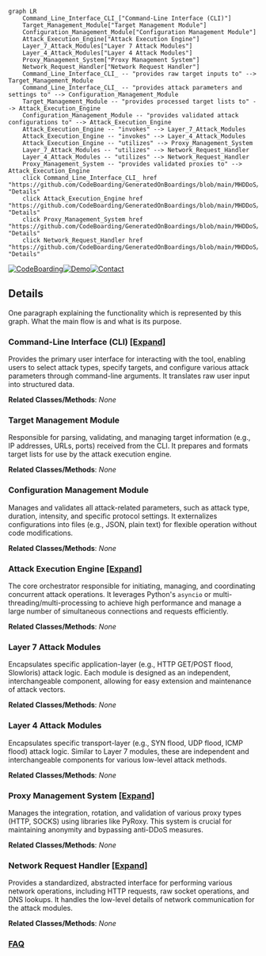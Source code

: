 ```mermaid
graph LR
    Command_Line_Interface_CLI_["Command-Line Interface (CLI)"]
    Target_Management_Module["Target Management Module"]
    Configuration_Management_Module["Configuration Management Module"]
    Attack_Execution_Engine["Attack Execution Engine"]
    Layer_7_Attack_Modules["Layer 7 Attack Modules"]
    Layer_4_Attack_Modules["Layer 4 Attack Modules"]
    Proxy_Management_System["Proxy Management System"]
    Network_Request_Handler["Network Request Handler"]
    Command_Line_Interface_CLI_ -- "provides raw target inputs to" --> Target_Management_Module
    Command_Line_Interface_CLI_ -- "provides attack parameters and settings to" --> Configuration_Management_Module
    Target_Management_Module -- "provides processed target lists to" --> Attack_Execution_Engine
    Configuration_Management_Module -- "provides validated attack configurations to" --> Attack_Execution_Engine
    Attack_Execution_Engine -- "invokes" --> Layer_7_Attack_Modules
    Attack_Execution_Engine -- "invokes" --> Layer_4_Attack_Modules
    Attack_Execution_Engine -- "utilizes" --> Proxy_Management_System
    Layer_7_Attack_Modules -- "utilizes" --> Network_Request_Handler
    Layer_4_Attack_Modules -- "utilizes" --> Network_Request_Handler
    Proxy_Management_System -- "provides validated proxies to" --> Attack_Execution_Engine
    click Command_Line_Interface_CLI_ href "https://github.com/CodeBoarding/GeneratedOnBoardings/blob/main/MHDDoS/Command_Line_Interface_CLI_.md" "Details"
    click Attack_Execution_Engine href "https://github.com/CodeBoarding/GeneratedOnBoardings/blob/main/MHDDoS/Attack_Execution_Engine.md" "Details"
    click Proxy_Management_System href "https://github.com/CodeBoarding/GeneratedOnBoardings/blob/main/MHDDoS/Proxy_Management_System.md" "Details"
    click Network_Request_Handler href "https://github.com/CodeBoarding/GeneratedOnBoardings/blob/main/MHDDoS/Network_Request_Handler.md" "Details"
```

[![CodeBoarding](https://img.shields.io/badge/Generated%20by-CodeBoarding-9cf?style=flat-square)](https://github.com/CodeBoarding/CodeBoarding)[![Demo](https://img.shields.io/badge/Try%20our-Demo-blue?style=flat-square)](https://www.codeboarding.org/demo)[![Contact](https://img.shields.io/badge/Contact%20us%20-%20contact@codeboarding.org-lightgrey?style=flat-square)](mailto:contact@codeboarding.org)

## Details

One paragraph explaining the functionality which is represented by this graph. What the main flow is and what is its purpose.

### Command-Line Interface (CLI) [[Expand]](./Command_Line_Interface_CLI_.md)
Provides the primary user interface for interacting with the tool, enabling users to select attack types, specify targets, and configure various attack parameters through command-line arguments. It translates raw user input into structured data.


**Related Classes/Methods**: _None_

### Target Management Module
Responsible for parsing, validating, and managing target information (e.g., IP addresses, URLs, ports) received from the CLI. It prepares and formats target lists for use by the attack execution engine.


**Related Classes/Methods**: _None_

### Configuration Management Module
Manages and validates all attack-related parameters, such as attack type, duration, intensity, and specific protocol settings. It externalizes configurations into files (e.g., JSON, plain text) for flexible operation without code modifications.


**Related Classes/Methods**: _None_

### Attack Execution Engine [[Expand]](./Attack_Execution_Engine.md)
The core orchestrator responsible for initiating, managing, and coordinating concurrent attack operations. It leverages Python's `asyncio` or multi-threading/multi-processing to achieve high performance and manage a large number of simultaneous connections and requests efficiently.


**Related Classes/Methods**: _None_

### Layer 7 Attack Modules
Encapsulates specific application-layer (e.g., HTTP GET/POST flood, Slowloris) attack logic. Each module is designed as an independent, interchangeable component, allowing for easy extension and maintenance of attack vectors.


**Related Classes/Methods**: _None_

### Layer 4 Attack Modules
Encapsulates specific transport-layer (e.g., SYN flood, UDP flood, ICMP flood) attack logic. Similar to Layer 7 modules, these are independent and interchangeable components for various low-level attack methods.


**Related Classes/Methods**: _None_

### Proxy Management System [[Expand]](./Proxy_Management_System.md)
Manages the integration, rotation, and validation of various proxy types (HTTP, SOCKS) using libraries like PyRoxy. This system is crucial for maintaining anonymity and bypassing anti-DDoS measures.


**Related Classes/Methods**: _None_

### Network Request Handler [[Expand]](./Network_Request_Handler.md)
Provides a standardized, abstracted interface for performing various network operations, including HTTP requests, raw socket operations, and DNS lookups. It handles the low-level details of network communication for the attack modules.


**Related Classes/Methods**: _None_



### [FAQ](https://github.com/CodeBoarding/GeneratedOnBoardings/tree/main?tab=readme-ov-file#faq)